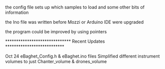 the config file sets up which samples to load and some other bits of information

the Ino file was written before Mozzi or Arduino IDE were upgraded

the program could be improved by using pointers



******************************  Recent Updates  ***************************

Oct 24  eBaghet_Config.h & eBaghet.ino files Simplified different instrument volumes to just Chanter_volume & drones_volume
